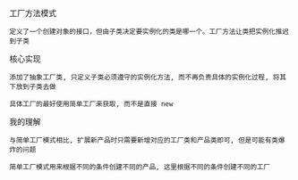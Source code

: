 
工厂方法模式

	定义了一个创建对象的接口，但由子类决定要实例化的类是哪一个。工厂方法让类把实例化推迟到子类

核心实现

	添加了抽象工厂类, 只定义子类必须遵守的实例化方法, 而不再负责具体的实例化过程, 将其下放到子类去做
	
	具体工厂的最好使用简单工厂来获取, 而不是直接 new

我的理解

	与简单工厂模式相比, 扩展新产品时只需要新增对应的工厂类和产品类即可, 但是可能有类爆炸的问题
	
	简单工厂模式用来根据不同的条件创建不同的产品, 这里根据不同的条件创建不同的工厂